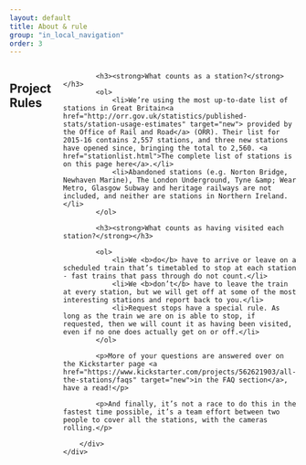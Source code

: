 ```yaml
---
layout: default
title: About & rule
group: "in_local_navigation"
order: 3
---
```


<a name="rules"></a>
<div class="bgbox secondary">
	<div class="row">
		<div class="columns medium-8 medium-push-2">
			<h2>Project Rules</h2>

			<h3><strong>What counts as a station?</strong></h3>
			<ol>
				<li>We’re using the most up-to-date list of stations in Great Britain<a href="http://orr.gov.uk/statistics/published-stats/station-usage-estimates" target="new"> provided by the Office of Rail and Road</a> (ORR). Their list for 2015-16 contains 2,557 stations, and three new stations have opened since, bringing the total to 2,560. <a href="stationlist.html">The complete list of stations is on this page here</a>.</li>
				<li>Abandoned stations (e.g. Norton Bridge, Newhaven Marine), The London Underground, Tyne &amp; Wear Metro, Glasgow Subway and heritage railways are not included, and neither are stations in Northern Ireland.</li>
			</ol>

			<h3><strong>What counts as having visited each station?</strong></h3>

			<ol>
				<li>We <b>do</b> have to arrive or leave on a scheduled train that’s timetabled to stop at each station - fast trains that pass through do not count.</li>
				<li>We <b>don’t</b> have to leave the train at every station, but we will get off at some of the most interesting stations and report back to you.</li>
				<li>Request stops have a special rule. As long as the train we are on is able to stop, if requested, then we will count it as having been visited, even if no one does actually get on or off.</li>
			</ol>

			<p>More of your questions are answered over on the Kickstarter page <a href="https://www.kickstarter.com/projects/562621903/all-the-stations/faqs" target="new">in the FAQ section</a>, have a read!</p>

			<p>And finally, it’s not a race to do this in the fastest time possible, it’s a team effort between two people to cover all the stations, with the cameras rolling.</p>

		</div>
	</div>
</div>
